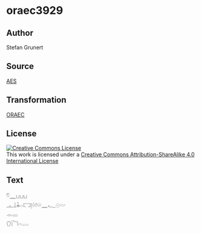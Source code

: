 # oraec3929

## Author

Stefan Grunert

## Source

[AES](https://github.com/simondschweitzer/aes)

## Transformation

[ORAEC](https://oraec.github.io/)

## License

<a rel="license" href="http://creativecommons.org/licenses/by-sa/4.0/"><img alt="Creative Commons License" style="border-width:0" src="https://i.creativecommons.org/l/by-sa/4.0/88x31.png" /></a><br />This work is licensed under a <a rel="license" href="http://creativecommons.org/licenses/by-sa/4.0/">Creative Commons Attribution-ShareAlike 4.0 International License</a>

## Text

𓎸𓈖𓂓𓂓𓂓<br>
𓊵𓏙𓇓𓏏𓉐𓊤𓏐𓏊𓏖𓈖𓆑𓇳𓎟<br>
𓁹𓏥<br>
𓂘𓍛𓆓𓏏𓐙<br>
